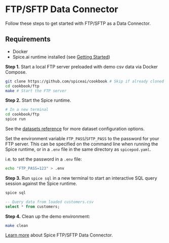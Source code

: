 # FTP/SFTP Data Connector

Follow these steps to get started with FTP/SFTP as a Data Connector.

## Requirements

- Docker
- Spice.ai runtime installed (see [Getting Started](https://docs.spiceai.org/getting-started))

**Step 1.** Start a local FTP server preloaded with demo csv data via Docker Compose.

```bash
git clone https://github.com/spiceai/cookbook # Skip if already cloned
cd cookbook/ftp
make # Start the FTP server
```

**Step 2.** Start the Spice runtime.

```bash
# In a new terminal
cd cookbook/ftp
spice run
```

See the [datasets reference](https://docs.spiceai.org/reference/spicepod/datasets) for more dataset configuration options.

Set the environment variable `FTP_PASS`/`SFTP_PASS` to the password for your FTP server. This can be specified on the command line when running the Spice runtime, or in a `.env` file in the same directory as `spicepod.yaml`.

i.e. to set the password in a `.env` file:

```bash
echo "FTP_PASS=123" > .env
```

**Step 3.** Run `spice sql` in a new terminal to start an interactive SQL query session against the Spice runtime.

```bash
spice sql
```

```sql
-- Query data from loaded customers.csv
select * from customers;
```

**Step 4.** Clean up the demo environment:

```bash
make clean
```

[Learn more](https://docs.spiceai.org/data-connectors/ftp) about Spice FTP/SFTP Data Connector.
